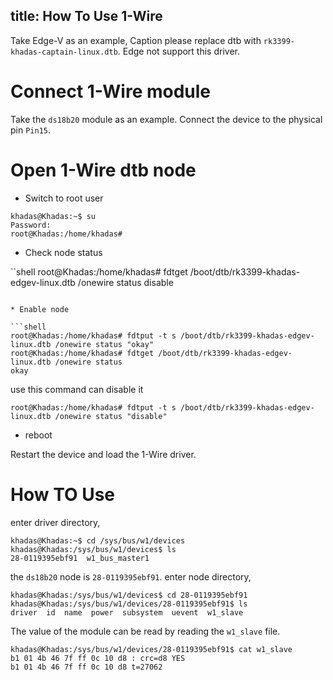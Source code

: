 title: How To Use 1-Wire
---

Take Edge-V as an example, Caption please replace dtb with `rk3399-khadas-captain-linux.dtb`. Edge not support this driver.


# Connect 1-Wire module

Take the `ds18b20` module as an example. Connect the device to the physical pin `Pin15`.

# Open 1-Wire dtb node 

* Switch to root user

```shell
khadas@Khadas:~$ su
Password:
root@Khadas:/home/khadas#
```


* Check node status

``shell
root@Khadas:/home/khadas# fdtget /boot/dtb/rk3399-khadas-edgev-linux.dtb /onewire status
disable
```

* Enable node

```shell
root@Khadas:/home/khadas# fdtput -t s /boot/dtb/rk3399-khadas-edgev-linux.dtb /onewire status "okay"
root@Khadas:/home/khadas# fdtget /boot/dtb/rk3399-khadas-edgev-linux.dtb /onewire status
okay
```

use this command can disable it 

```shell
root@Khadas:/home/khadas# fdtput -t s /boot/dtb/rk3399-khadas-edgev-linux.dtb /onewire status "disable"
```

* reboot

Restart the device and load the 1-Wire driver.

# How TO Use 

enter driver directory,

```shell
khadas@Khadas:~$ cd /sys/bus/w1/devices
khadas@Khadas:/sys/bus/w1/devices$ ls
28-0119395ebf91  w1_bus_master1
```
the `ds18b20` node is `28-0119395ebf91`. enter node directory,

```shell
khadas@Khadas:/sys/bus/w1/devices$ cd 28-0119395ebf91
khadas@Khadas:/sys/bus/w1/devices/28-0119395ebf91$ ls
driver  id  name  power  subsystem  uevent  w1_slave
```

The value of the module can be read by reading the `w1_slave` file.

```shell
khadas@Khadas:/sys/bus/w1/devices/28-0119395ebf91$ cat w1_slave 
b1 01 4b 46 7f ff 0c 10 d8 : crc=d8 YES
b1 01 4b 46 7f ff 0c 10 d8 t=27062
```

